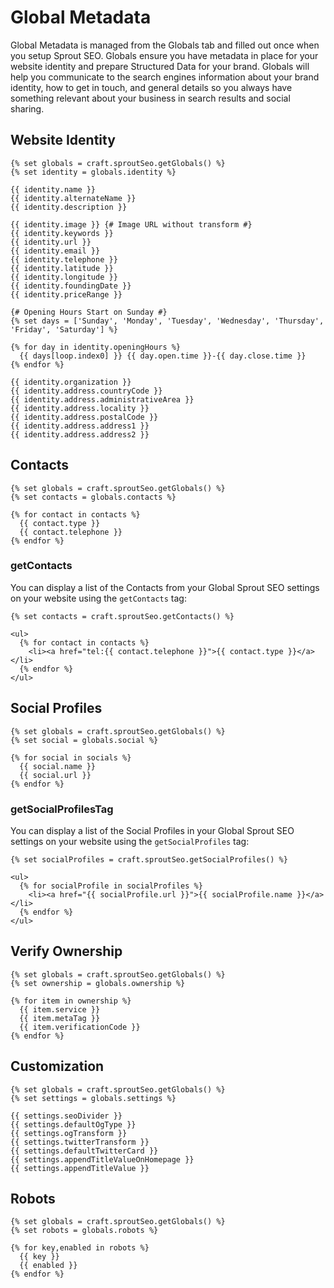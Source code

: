 # Global Metadata

Global Metadata is managed from the Globals tab and filled out once when you setup Sprout SEO. Globals ensure you have metadata in place for your website identity and prepare Structured Data for your brand. Globals will help you communicate to the search engines information about your brand identity, how to get in touch, and general details so you always have something relevant about your business in search results and social sharing.

## Website Identity

``` twig
{% set globals = craft.sproutSeo.getGlobals() %}
{% set identity = globals.identity %}

{{ identity.name }}
{{ identity.alternateName }}
{{ identity.description }}

{{ identity.image }} {# Image URL without transform #}
{{ identity.keywords }}
{{ identity.url }}
{{ identity.email }}
{{ identity.telephone }}
{{ identity.latitude }}
{{ identity.longitude }}
{{ identity.foundingDate }}
{{ identity.priceRange }}

{# Opening Hours Start on Sunday #}
{% set days = ['Sunday', 'Monday', 'Tuesday', 'Wednesday', 'Thursday', 'Friday', 'Saturday'] %}

{% for day in identity.openingHours %}
  {{ days[loop.index0] }} {{ day.open.time }}-{{ day.close.time }}
{% endfor %}

{{ identity.organization }}
{{ identity.address.countryCode }}
{{ identity.address.administrativeArea }}
{{ identity.address.locality }}
{{ identity.address.postalCode }}
{{ identity.address.address1 }}
{{ identity.address.address2 }}
```

## Contacts

``` twig
{% set globals = craft.sproutSeo.getGlobals() %}
{% set contacts = globals.contacts %}

{% for contact in contacts %}
  {{ contact.type }}
  {{ contact.telephone }}
{% endfor %}
```

### getContacts

You can display a list of the Contacts from your Global Sprout SEO settings on your website using the `getContacts` tag:

``` twig
{% set contacts = craft.sproutSeo.getContacts() %}

<ul>
  {% for contact in contacts %}
    <li><a href="tel:{{ contact.telephone }}">{{ contact.type }}</a></li>
  {% endfor %}
</ul>
```

## Social Profiles

``` twig
{% set globals = craft.sproutSeo.getGlobals() %}
{% set social = globals.social %}

{% for social in socials %}
  {{ social.name }}
  {{ social.url }}
{% endfor %}
```

### getSocialProfilesTag

You can display a list of the Social Profiles in your Global Sprout SEO settings on your website using the `getSocialProfiles` tag:

``` twig
{% set socialProfiles = craft.sproutSeo.getSocialProfiles() %}

<ul>
  {% for socialProfile in socialProfiles %}
    <li><a href="{{ socialProfile.url }}">{{ socialProfile.name }}</a></li>
  {% endfor %}
</ul>
```

## Verify Ownership

``` twig
{% set globals = craft.sproutSeo.getGlobals() %}
{% set ownership = globals.ownership %}

{% for item in ownership %}
  {{ item.service }}
  {{ item.metaTag }}
  {{ item.verificationCode }}
{% endfor %}
```

## Customization

``` twig
{% set globals = craft.sproutSeo.getGlobals() %}
{% set settings = globals.settings %}

{{ settings.seoDivider }}
{{ settings.defaultOgType }}
{{ settings.ogTransform }}
{{ settings.twitterTransform }}
{{ settings.defaultTwitterCard }}
{{ settings.appendTitleValueOnHomepage }}
{{ settings.appendTitleValue }}
```

## Robots

``` twig
{% set globals = craft.sproutSeo.getGlobals() %}
{% set robots = globals.robots %}

{% for key,enabled in robots %}
  {{ key }}
  {{ enabled }}
{% endfor %}
```